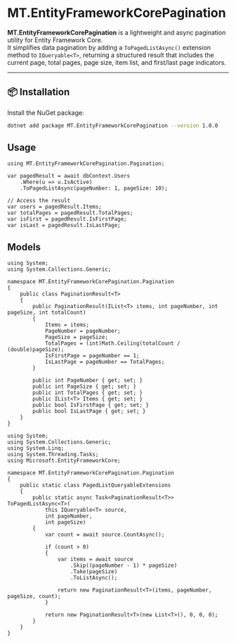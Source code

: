 ﻿# MT.EntityFrameworkCorePagination

**MT.EntityFrameworkCorePagination** is a lightweight and async pagination utility for Entity Framework Core.  
It simplifies data pagination by adding a `ToPagedListAsync()` extension method to `IQueryable<T>`, returning a structured result that includes the current page, total pages, page size, item list, and first/last page indicators.

---

## 📦 Installation

Install the NuGet package:

```bash
dotnet add package MT.EntityFrameworkCorePagination --version 1.0.0
```

## Usage
```CSsharp
using MT.EntityFrameworkCorePagination.Pagination;

var pagedResult = await dbContext.Users
    .Where(u => u.IsActive)
    .ToPagedListAsync(pageNumber: 1, pageSize: 10);

// Access the result
var users = pagedResult.Items;
var totalPages = pagedResult.TotalPages;
var isFirst = pagedResult.IsFirstPage;
var isLast = pagedResult.IsLastPage;
```

## Models
```
using System;
using System.Collections.Generic;

namespace MT.EntityFrameworkCorePagination.Pagination
{
    public class PaginationResult<T>
    {
        public PaginationResult(IList<T> items, int pageNumber, int pageSize, int totalCount)
        {
            Items = items;
            PageNumber = pageNumber;
            PageSize = pageSize;
            TotalPages = (int)Math.Ceiling(totalCount / (double)pageSize);
            IsFirstPage = pageNumber == 1;
            IsLastPage = pageNumber == TotalPages;
        }

        public int PageNumber { get; set; }
        public int PageSize { get; set; }
        public int TotalPages { get; set; }
        public IList<T> Items { get; set; }
        public bool IsFirstPage { get; set; }
        public bool IsLastPage { get; set; }
    }
}
```

```
using System;
using System.Collections.Generic;
using System.Linq;
using System.Threading.Tasks;
using Microsoft.EntityFrameworkCore;

namespace MT.EntityFrameworkCorePagination.Pagination
{
    public static class PagedListQueryableExtensions
    {
        public static async Task<PaginationResult<T>> ToPagedListAsync<T>(
            this IQueryable<T> source,
            int pageNumber,
            int pageSize)
        {
            var count = await source.CountAsync();

            if (count > 0)
            {
                var items = await source
                    .Skip((pageNumber - 1) * pageSize)
                    .Take(pageSize)
                    .ToListAsync();

                return new PaginationResult<T>(items, pageNumber, pageSize, count);
            }

            return new PaginationResult<T>(new List<T>(), 0, 0, 0);
        }
    }
}

```

